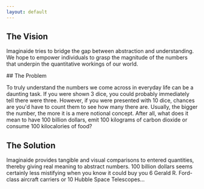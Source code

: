 ```yaml
---
layout: default
---
```


## The Vision

Imaginaide tries to bridge the gap between abstraction and understanding. We hope to empower individuals to grasp the magnitude of the numbers that underpin the quantitative workings of our world.

## The Problem

To truly understand the numbers we come across in everyday life can be a daunting task. If you were shown 3 dice, you could probably immediately tell there were three. However, if you were presented with 10 dice, chances are you'd have to count them to see how many there are. Usually, the bigger the number, the more it is a mere notional concept. After all, what does it mean to have 100 billion dollars, emit 100 kilograms of carbon dioxide or consume 100 kilocalories of food?

## The Solution

Imaginaide provides tangible and visual comparisons to entered quantities, thereby giving real meaning to abstract numbers. 100 billion dollars seems certainly less mistifying when you know it could buy you 6 Gerald R. Ford-class aircraft carriers or 10 Hubble Space Telescopes...
